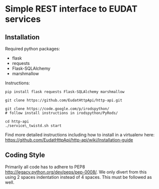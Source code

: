 Simple REST interface to EUDAT services
=======================================

Installation
------------

Required python packages:

- flask
- requests
- Flask-SQLAlchemy
- marshmallow


Instructions:

    pip install flask requests Flask-SQLAlchemy marshmallow

    git clone https://github.com/EudatHttpApi/http-api.git

    git clone https://code.google.com/p/irodspython/
    # follow install instructions in irodspython/PyRods/

    cd http-api
    ./service\_twistd.sh start

Find more detailed instructions including how to install in a virtualenv here:
https://github.com/EudatHttpApi/http-api/wiki/Installation-guide


Coding Style
------------
Primarily all code has to adhere to PEP8 http://legacy.python.org/dev/peps/pep-0008/.
We only divert from this using 2 spaces indentation instead of 4 spaces.
This must be followed as well.
